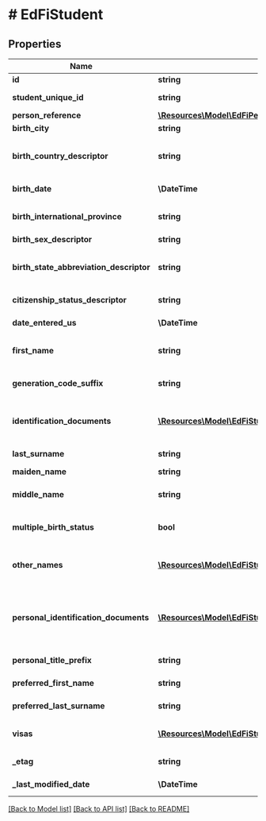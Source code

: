 # # EdFiStudent

## Properties

Name | Type | Description | Notes
------------ | ------------- | ------------- | -------------
**id** | **string** |  | [optional]
**student_unique_id** | **string** | A unique alphanumeric code assigned to a student. |
**person_reference** | [**\Resources\Model\EdFiPersonReference**](EdFiPersonReference.md) |  | [optional]
**birth_city** | **string** | The city the student was born in. | [optional]
**birth_country_descriptor** | **string** | The country in which an individual is born. It is strongly recommended that entries use only ISO 3166 2-letter country codes. | [optional]
**birth_date** | **\DateTime** | The month, day, and year on which an individual was born. |
**birth_international_province** | **string** | For students born outside of the U.S., the Province or jurisdiction in which an individual is born. | [optional]
**birth_sex_descriptor** | **string** | A person&#39;s sex at birth. | [optional]
**birth_state_abbreviation_descriptor** | **string** | The abbreviation for the name of the state (within the United States) or extra-state jurisdiction in which an individual was born. | [optional]
**citizenship_status_descriptor** | **string** | An indicator of whether or not the person is a U.S. citizen. | [optional]
**date_entered_us** | **\DateTime** | For students born outside of the U.S., the date the student entered the U.S. | [optional]
**first_name** | **string** | A name given to an individual at birth, baptism, or during another naming ceremony, or through legal change. |
**generation_code_suffix** | **string** | An appendage, if any, used to denote an individual&#39;s generation in his family (e.g., Jr., Sr., III). | [optional]
**identification_documents** | [**\Resources\Model\EdFiStudentIdentificationDocument[]**](EdFiStudentIdentificationDocument.md) | An unordered collection of studentIdentificationDocuments. Describe the documentation of citizenship. | [optional]
**last_surname** | **string** | The name borne in common by members of a family. |
**maiden_name** | **string** | The individual&#39;s maiden name. | [optional]
**middle_name** | **string** | A secondary name given to an individual at birth, baptism, or during another naming ceremony. | [optional]
**multiple_birth_status** | **bool** | Indicator of whether the student was born with other siblings (i.e., twins, triplets, etc.) | [optional]
**other_names** | [**\Resources\Model\EdFiStudentOtherName[]**](EdFiStudentOtherName.md) | An unordered collection of studentOtherNames. Other names (e.g., alias, nickname, previous legal name) associated with a person. | [optional]
**personal_identification_documents** | [**\Resources\Model\EdFiStudentPersonalIdentificationDocument[]**](EdFiStudentPersonalIdentificationDocument.md) | An unordered collection of studentPersonalIdentificationDocuments. The documents presented as evident to verify one&#39;s personal identity; for example: drivers license, passport, birth certificate, etc. | [optional]
**personal_title_prefix** | **string** | A prefix used to denote the title, degree, position, or seniority of the individual. | [optional]
**preferred_first_name** | **string** | The first name the individual prefers, if different from their legal first name | [optional]
**preferred_last_surname** | **string** | The last name the individual prefers, if different from their legal last name | [optional]
**visas** | [**\Resources\Model\EdFiStudentVisa[]**](EdFiStudentVisa.md) | An unordered collection of studentVisas. An indicator of a non-US citizen&#39;s Visa type. | [optional]
**_etag** | **string** | A unique system-generated value that identifies the version of the resource. | [optional]
**_last_modified_date** | **\DateTime** | The date and time the resource was last modified. | [optional]

[[Back to Model list]](../../README.md#models) [[Back to API list]](../../README.md#endpoints) [[Back to README]](../../README.md)
